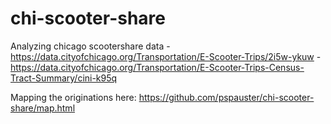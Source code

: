 # chi-scooter-share

Analyzing chicago scootershare data
-https://data.cityofchicago.org/Transportation/E-Scooter-Trips/2i5w-ykuw
-https://data.cityofchicago.org/Transportation/E-Scooter-Trips-Census-Tract-Summary/cini-k95q

Mapping the originations here: https://github.com/pspauster/chi-scooter-share/map.html 
